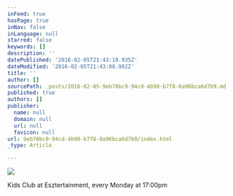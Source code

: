 ```yaml
---
inFeed: true
hasPage: true
inNav: false
inLanguage: null
starred: false
keywords: []
description: ''
datePublished: '2016-02-05T21:43:10.935Z'
dateModified: '2016-02-05T21:43:08.982Z'
title: ''
author: []
sourcePath: _posts/2016-02-05-9eb70bc9-94cd-4b90-b7f8-8a96bca6d7b9.md
published: true
authors: []
publisher:
  name: null
  domain: null
  url: null
  favicon: null
url: 9eb70bc9-94cd-4b90-b7f8-8a96bca6d7b9/index.html
_type: Article

---
```

![](https://the-grid-user-content.s3-us-west-2.amazonaws.com/cd549097-e328-45df-aaba-fb5c38c94577.JPG)

Kids Club at Esztertainment, every Monday at 17:00pm
